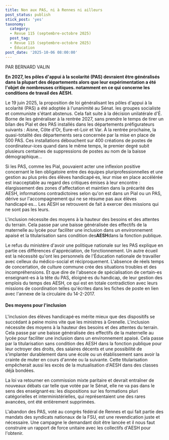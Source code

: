 ```yaml
---
title: Non aux PAS, ni à Rennes ni ailleurs
post_status: publish
stick_post: 'yes'
taxonomy:
  category:
  - Revue 115 (septembre-octobre 2025)
  post_tag:
  - Revue 115 (septembre-octobre 2025)
  - Éducation
post_date: '2025-10-06 08:00:00'
---
```


PAR BERNARD VALIN

**En 2027, les pôles d'appui à la scolarité (PAS) devraient être généralisés dans la plupart des départements alors que leur expérimentation a été l'objet de nombreuses critiques. notamment en ce qui concerne les conditions de travail des AESH.**

Le 19 juin 2025, la proposition de loi généralisant les pôles d'appui à la scolarité (PAS) a été adoptée à l'unanimité au Sénat. les groupes socialiste et communiste s'étant abstenus. Cela fait suite à la décision unilatérale d'É. Borne de les généraliser à la rentrée 2027, sans prendre le temps de tirer un bilan des Pial et des PAS installés dans les départements préfigurateurs suivants : Aisne, Côte d'Or, Eure-et-Loir et Var. À la rentrée prochaine, la quasi-totalité des départements sera concernée par la mise en place de 500 PAS. Ces installations débouchent sur 400 créations de postes de coordinateur-ices quand dans le même temps, le premier degré subit plusieurs centaines de suppressions de postes au nom de la baisse démographique...

Si les PAS, comme les Pial, pouvaient acter une inflexion positive concernant le lien obligatoire entre des équipes pluriprofessionnelles et une gestion au plus près des élèves handicapé·es, leur mise en place accélérée est inacceptable au regard des critiques émises à leur encontre : élargissement des zones d'affectation et maintien dans la précarité des AESH, informations contradictoires selon qu'on est dans un Pial ou un PAS, dérive sur l'accompagnement qui ne se résume pas aux élèves handicapé·es... Les AESH se retrouvent de fait à exercer des missions qui ne sont pas les leurs.

L'inclusion nécessite des moyens à la hauteur des besoins et des attentes du terrain. Cela passe par une baisse généralisée des effectifs de la maternelle au lycée pour faciliter une inclusion dans un environnement apaisé et la titularisation sans condition des**AESH**dans la fonction publique.

Le refus du ministère d'avoir une politique nationale sur les PAS explique en partie ces différences d'appréciation, de fonctionnement. Un autre écueil est la nécessité qu'ont les personnels de l'Éducation nationale de travailler avec celleux du médico-social et réciproquement. L'absence de réels temps de concertation, de culture commune crée des situations troubles et des incompréhensions. Et que dire de l'absence de spécialisation de certain-es enseignant-es à la tête du PAS, éloigné·es du handicap, de leur gestion des emplois du temps des AESH, ce qui est en totale contradiction avec leurs missions de coordination telles qu'écrites dans les fiches de poste en lien avec l'annexe de la circulaire du 14-2-2017.

#### Des moyens pour l'inclusion

L'inclusion des élèves handicapé·es mérite mieux que des dispositifs se succédant à peine moins vite que les ministres à Grenelle. L'inclusion nécessite des moyens à la hauteur des besoins et des attentes du terrain. Cela passe par une baisse généralisée des effectifs de la maternelle au lycée pour faciliter une inclusion dans un environnement apaisé. Cela passe par la titularisation sans condition des AESH dans la fonction publique pour leur octroyer des droits, des salaires décents et une possibilité de s'implanter durablement dans une école ou un établissement sans avoir la crainte de muter en cours d'année ou la suivante. Cette titularisation empêcherait aussi les excès de la mutualisation d'AESH dans des classes déjà bondées.

La loi va retourner en commission mixte paritaire et devrait entraîner de nouveaux débats car telle que votée par le Sénat, elle ne va pas dans le sens des enseignant·es: les dispositions sur les formations pluri catégorielles et interministérielles, qui représentaient une des rares avancées, ont été entièrement supprimées.

L'abandon des PAS, voté au congrès fédéral de Rennes et qui fait partie des mandats des syndicats nationaux de la FSU, est une revendication juste et nécessaire. Une campagne le demandant doit être lancée et il nous faut construire un rapport de force unitaire avec les collectifs d'AESH pour l'obtenir.